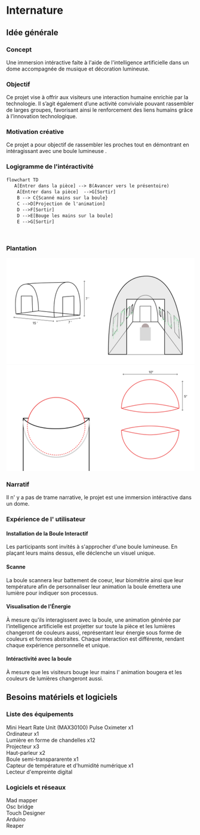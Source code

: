 # Internature

## Idée générale
### Concept
Une immersion intéractive faite à l'aide de l'intelligence artificielle dans un dome accompagnée de musique et décoration lumineuse.

### Objectif
Ce projet vise à offrir aux visiteurs une interaction humaine enrichie par la technologie. Il s’agit également d’une activité conviviale pouvant rassembler de larges groupes, favorisant ainsi le renforcement des liens humains grâce à l’innovation technologique.

### Motivation créative
Ce projet a pour objectif de rassembler les proches tout en démontrant en intéragissant avec une boule lumineuse .

### Logigramme de l'intéractivité
```mermaid
flowchart TD
   A[Entrer dans la pièce] --> B(Avancer vers le présentoire)
    A[Entrer dans la pièce]  -->G[Sortir]
    B --> C{Scanné mains sur la boule}
    C -->D[Projection de l'animation]
    D -->F[Sortir]
    D -->E[Bouge les mains sur la boule]
    E -->G[Sortir]
```
<br>

### Plantation 

![prototype de la serre](assets/images/prototype_serre.png)
![prototype de la serre](assets/images/prototype_sphere.png)


### Narratif
Il n' y a pas de trame narrative, le projet est une immersion intéractive dans un dome.

### Expérience de l' utilisateur
#### Installation de la Boule Interactif 
Les participants sont invités à s'approcher d'une boule lumineuse. En plaçant leurs mains dessus, elle déclenche un visuel unique.

#### Scanne 
La boule scannera leur battement de coeur, leur biométrie ainsi que leur température afin de personnaliser leur animation la boule émettera une lumière pour indiquer son processus.

#### Visualisation de l'Énergie 
À mesure qu'ils interagissent avec la boule, une animation générée par l’intelligence artificielle est projetter sur toute la pièce et les lumières changeront de couleurs aussi, représentant leur énergie sous forme de couleurs et  formes abstraites. Chaque interaction est différente, rendant chaque expérience personnelle et unique.

#### Intéractivité avec la boule
À mesure que les visiteurs bouge leur mains l' animation bougera et les couleurs de lumières changeront aussi.

## Besoins matériels et logiciels
### Liste des équipements
Mini Heart Rate Unit (MAX30100) Pulse Oximeter x1
<br>
Ordinateur x1 
<br>
Lumière en forme de chandelles x12
<br>
Projecteur x3
<br>
Haut-parleur x2
<br>
Boule semi-transpararente x1
<br>
Capteur de température et d'humidité numérique x1
<br>
Lecteur d'empreinte digital

### Logiciels et réseaux
Mad mapper
<br>
Osc bridge
<br>
Touch Designer
<br>
Arduino
<br>
Reaper






